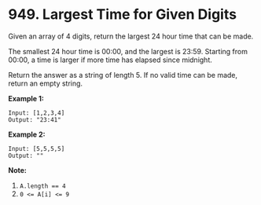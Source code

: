 # 949. Largest Time for Given Digits

Given an array of 4 digits, return the largest 24 hour time that can be made.

The smallest 24 hour time is 00:00, and the largest is 23:59. Starting from 00:00, a time is larger if more time has elapsed since midnight.

Return the answer as a string of length 5. If no valid time can be made, return an empty string.

**Example 1:**

```()
Input: [1,2,3,4]
Output: "23:41"
```

**Example 2:**

```()
Input: [5,5,5,5]
Output: ""
```

**Note:**

1. `A.length == 4`
2. `0 <= A[i] <= 9`
